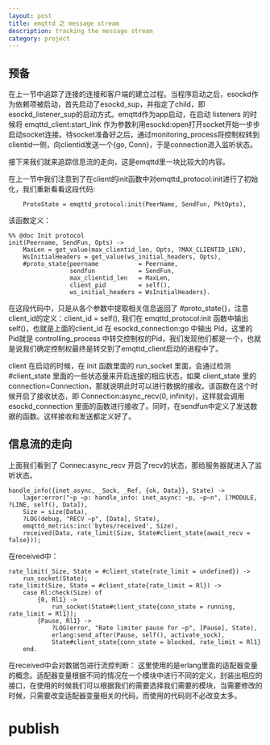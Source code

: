 ```yaml
---
layout: post
title: emqttd 之 message stream 
description: tracking the message stream 
category: project
---
```


## 预备

在上一节中追踪了连接的连接和客户端的建立过程。当程序启动之后，esockd作为依赖项被启动，首先启动了esockd_sup，并指定了child，即esockd_listener_sup的启动方式。emqttd作为app启动，在启动 listeners 的时候将 emqttd_client:start_link 作为参数利用esockd:open打开socket开始一步步启动socket连接。待socket准备好之后，通过monitoring_process将控制权转到clientid一侧，向clientid发送一个{go, Conn}，于是connection进入监听状态。

接下来我们就来追踪信息流的走向，这是emqttd里一块比较大的内容。

在上一节中我们注意到了在client的init函数中对emqttd_protocol:init进行了初始化，我们重新看看这段代码:

```````````
    ProtoState = emqttd_protocol:init(PeerName, SendFun, PktOpts),

```````````
该函数定义：
````````````
%% @doc Init protocol
init(Peername, SendFun, Opts) ->
    MaxLen = get_value(max_clientid_len, Opts, ?MAX_CLIENTID_LEN),
    WsInitialHeaders = get_value(ws_initial_headers, Opts),
    #proto_state{peername           = Peername,
                 sendfun            = SendFun,
                 max_clientid_len   = MaxLen,
                 client_pid         = self(),
                 ws_initial_headers = WsInitialHeaders}.

````````````
在这段代码中，只是从各个参数中提取相关信息返回了 #proto_state{}，注意client_id的定义：client_id = self(), 我们在 emqttd_protocol:init 函数中输出self()，也就是上面的client_id 在 esockd_connection:go 中输出 Pid，这里的Pid就是 controlling_process 中转交控制权的Pid，我们发现他们都是一个，也就是说我们确定控制权最终是转交到了emqttd_client启动的进程中了。

client 在启动的时候，在 init 函数里面的 run_socket 里面，会通过检测 #client_state 里面的一些状态量来开启连接的相应状态，如果 client_state 里的  connection=Connection，那就说明此时可以进行数据的接收。该函数在这个时候开启了接收状态，即 Connection:async_recv(0, infinity)，这样就会调用 esockd_connection 里面的函数进行接收了。同时，在sendfun中定义了发送数据的函数。这样接收和发送都定义好了。

## 信息流的走向

上面我们看到了 Connec:async_recv 开启了recv的状态，那给服务器就进入了监听状态。

`````````````
handle_info({inet_async, _Sock, _Ref, {ok, Data}}, State) ->
    lager:error("~p ~p: handle_info: inet_async: ~p, ~p~n", [?MODULE, ?LINE, self(), Data]),
    Size = size(Data),
    ?LOG(debug, "RECV ~p", [Data], State),
    emqttd_metrics:inc('bytes/received', Size),
    received(Data, rate_limit(Size, State#client_state{await_recv = false}));

`````````````

在received中：

``````````````
rate_limit(_Size, State = #client_state{rate_limit = undefined}) ->
    run_socket(State);
rate_limit(Size, State = #client_state{rate_limit = Rl}) ->
    case Rl:check(Size) of
        {0, Rl1} ->
            run_socket(State#client_state{conn_state = running, rate_limit = Rl1});
        {Pause, Rl1} ->
            ?LOG(error, "Rate limiter pause for ~p", [Pause], State),
            erlang:send_after(Pause, self(), activate_sock),
            State#client_state{conn_state = blocked, rate_limit = Rl1}
    end.

``````````````

在received中会对数据包进行流控判断：
这里使用的是erlang里面的适配器变量的概念。适配器变量根据不同的情况在一个模块中进行不同的定义，封装出相应的接口，在使用的时候我们可以根据我们的需要选择我们需要的模块，当需要修改的时候，只需要改变适配器变量相关的代码，而使用的代码则不必改变太多。

# publish
